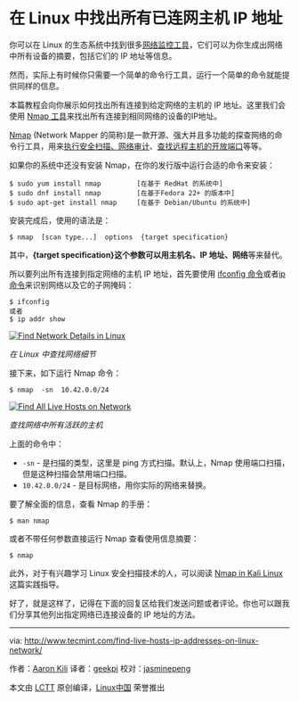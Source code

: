 在 Linux 中找出所有已连网主机 IP 地址
============================================================

你可以在 Linux 的生态系统中找到很多[网络监控工具][1]，它们可以为你生成出网络中所有设备的摘要，包括它们的 IP 地址等信息。

然而，实际上有时候你只需要一个简单的命令行工具，运行一个简单的命令就能提供同样的信息。

本篇教程会向你展示如何找出所有连接到给定网络的主机的 IP 地址。这里我们会使用 [Nmap 工具][2]来找出所有连接到相同网络的设备的IP地址。

[Nmap][3] (Network Mapper 的简称)是一款开源、强大并且多功能的探查网络的命令行工具，用来[执行安全扫描、网络审计][4]、[查找远程主机的开放端口][5]等等。

如果你的系统中还没有安装 Nmap，在你的发行版中运行合适的命令来安装：

```
$ sudo yum install nmap         [在基于 RedHat 的系统中]
$ sudo dnf install nmap         [在基于Fedora 22+ 的版本中]
$ sudo apt-get install nmap     [在基于 Debian/Ubuntu 的系统中]
```

安装完成后，使用的语法是：

```
$ nmap  [scan type...]  options  {target specification}
```

其中，**{target specification}**这个参数可以用**主机名、IP 地址、网络**等来替代。

所以要列出所有连接到指定网络的主机 IP 地址，首先要使用 [ifconfig 命令][6]或者[ip 命令][7]来识别网络以及它的子网掩码：

```
$ ifconfig
或者
$ ip addr show
```
[
 ![Find Network Details in Linux](http://www.tecmint.com/wp-content/uploads/2016/11/Find-Network-Details-in-Linux.png) 
][8]

*在 Linux 中查找网络细节*

接下来，如下运行 Nmap 命令：

```
$ nmap  -sn  10.42.0.0/24
```
[
 ![Find All Live Hosts on Network](http://www.tecmint.com/wp-content/uploads/2016/11/Find-All-Live-Hosts-on-Network.png) 
][9]

*查找网络中所有活跃的主机*

上面的命令中：

- `-sn` - 是扫描的类型，这里是 ping 方式扫描。默认上，Nmap 使用端口扫描，但是这种扫描会禁用端口扫描。
- `10.42.0.0/24` - 是目标网络，用你实际的网络来替换。

要了解全面的信息，查看 Nmap 的手册：

```
$ man nmap
```

或者不带任何参数直接运行 Nmap 查看使用信息摘要：

```
$ nmap
```

此外，对于有兴趣学习 Linux 安全扫描技术的人，可以阅读 [Nmap in Kali Linux][10] 这篇实践指导。

好了，就是这样了，记得在下面的回复区给我们发送问题或者评论。你也可以跟我们分享其他列出指定网络已连接设备的 IP 地址的方法。

--------------------------------------------------------------------------------

via: http://www.tecmint.com/find-live-hosts-ip-addresses-on-linux-network/

作者：[Aaron Kili][a]
译者：[geekpi](https://github.com/geekpi)
校对：[jasminepeng](https://github.com/jasminepeng)

本文由 [LCTT](https://github.com/LCTT/TranslateProject) 原创编译，[Linux中国](https://linux.cn/) 荣誉推出

[a]:http://www.tecmint.com/author/aaronkili/
[1]:http://www.tecmint.com/command-line-tools-to-monitor-linux-performance/
[2]:http://www.tecmint.com/nmap-network-security-scanner-in-kali-linux/
[3]:http://www.tecmint.com/nmap-command-examples/
[4]:http://www.tecmint.com/audit-network-performance-security-and-troubleshooting-in-linux/
[5]:http://www.tecmint.com/find-open-ports-in-linux/
[6]:http://www.tecmint.com/ifconfig-command-examples/
[7]:http://www.tecmint.com/ip-command-examples/
[8]:http://www.tecmint.com/wp-content/uploads/2016/11/Find-Network-Details-in-Linux.png
[9]:http://www.tecmint.com/wp-content/uploads/2016/11/Find-All-Live-Hosts-on-Network.png
[10]:http://www.tecmint.com/nmap-network-security-scanner-in-kali-linux/
